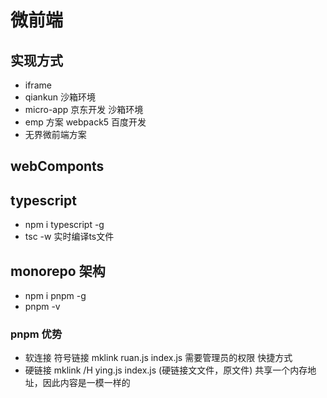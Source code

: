 # 微前端

## 实现方式
- iframe
- qiankun 沙箱环境
- micro-app 京东开发 沙箱环境
- emp 方案 webpack5 百度开发
- 无界微前端方案

## webComponts


## typescript
- npm i typescript -g
- tsc -w 实时编译ts文件


## monorepo 架构
- npm i pnpm -g
- pnpm -v

### pnpm 优势
- 软连接 符号链接 mklink ruan.js index.js 需要管理员的权限  快捷方式
- 硬链接 mklink /H ying.js index.js   (硬链接文文件，原文件)
    共享一个内存地址，因此内容是一模一样的